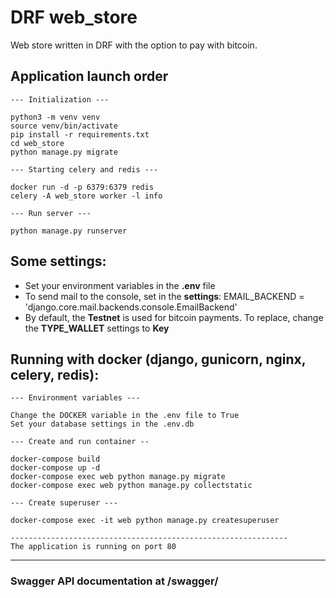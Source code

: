 # DRF web_store

Web store written in DRF with the option to pay with bitcoin.

## Application launch order

    --- Initialization ---
    
    python3 -m venv venv
    source venv/bin/activate
    pip install -r requirements.txt
    cd web_store
    python manage.py migrate
    
    --- Starting celery and redis --- 

    docker run -d -p 6379:6379 redis
    celery -A web_store worker -l info
    
    --- Run server ---
    
    python manage.py runserver

## Some settings:

* Set your environment variables in the **.env** file
* To send mail to the console, set in the **settings**: EMAIL_BACKEND = 'django.core.mail.backends.console.EmailBackend'
* By default, the **Testnet** is used for bitcoin payments. To replace, change the **TYPE_WALLET** settings to **Key**

## Running with docker (django, gunicorn, nginx, celery, redis):

    --- Environment variables ---    

    Change the DOCKER variable in the .env file to True
    Set your database settings in the .env.db
    
    --- Create and run container --    

    docker-compose build
    docker-compose up -d
    docker-compose exec web python manage.py migrate
    docker-compose exec web python manage.py collectstatic
    
    --- Create superuser ---

    docker-compose exec -it web python manage.py createsuperuser

    --------------------------------------------------------------
    The application is running on port 80

___

### Swagger API documentation at /swagger/
